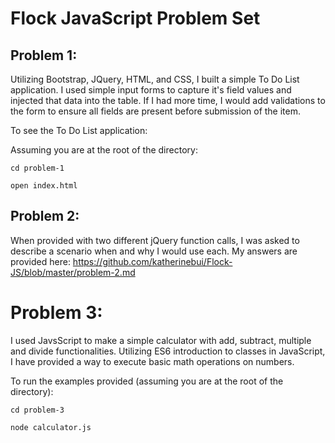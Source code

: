 # Flock JavaScript Problem Set

## Problem 1:
Utilizing Bootstrap, JQuery, HTML, and CSS, I built a simple To Do List application. I used simple input forms to capture it's field values and injected that data into the table. If I had more time, I would add validations to the form to ensure all fields are present before submission of the item.

To see the To Do List application:

Assuming you are at the root of the directory:
```
cd problem-1
```
```
open index.html
```

## Problem 2:
When provided with two different jQuery function calls, I was asked to describe a scenario when and why I would use each. My answers are provided here: https://github.com/katherinebui/Flock-JS/blob/master/problem-2.md


# Problem 3:
I used JavsScript to make a simple calculator with add, subtract, multiple and divide functionalities. Utilizing ES6 introduction to classes in JavaScript, I have provided a way to execute basic math operations on numbers.

To run the examples provided (assuming you are at the root of the directory):
```
cd problem-3
```
```
node calculator.js
```

